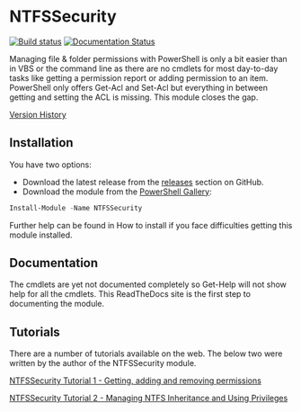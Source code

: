 # NTFSSecurity

[![Build status](https://ci.appveyor.com/api/projects/status/2gfb58t9qh655b8x?svg=true)](https://ci.appveyor.com/project/Sup3rlativ3/ntfssecurity) [![Documentation Status](https://readthedocs.org/projects/ntfssecurity/badge/?version=latest)](https://ntfssecurity.readthedocs.io/en/latest/?badge=latest)

Managing file & folder permissions with PowerShell is only a bit easier than in VBS or the command line as there are no cmdlets for most day-to-day tasks like getting a permission report or adding permission to an item. PowerShell only offers Get-Acl and Set-Acl but everything in between getting and setting the ACL is missing. This module closes the gap.

[Version History](https://github.com/raandree/NTFSSecurity/wiki/Version-History)

## Installation

You have two options:

* Download the latest release from the [releases](https://github.com/raandree/NTFSSecurity/releases) section on GitHub.
* Download the module from the [PowerShell Gallery](https://www.powershellgallery.com/packages/NTFSSecurity):

```PowerShell
Install-Module -Name NTFSSecurity
```

Further help can be found in How to install if you face difficulties getting this module installed.

## Documentation

The cmdlets are yet not documented completely so Get-Help will not show help for all the cmdlets. This ReadTheDocs site is the first step to documenting the module.

## Tutorials

There are a number of tutorials available on the web. The below two were written by the author of the NTFSSecurity module.

[NTFSSecurity Tutorial 1 - Getting, adding and removing permissions](https://learn.microsoft.com/en-us/archive/blogs/fieldcoding/ntfssecurity-tutorial-1-getting-adding-and-removing-permissions)

[NTFSSecurity Tutorial 2 - Managing NTFS Inheritance and Using Privileges](https://learn.microsoft.com/en-us/archive/blogs/fieldcoding/ntfssecurity-tutorial-2-managing-ntfs-inheritance-and-using-privileges)

